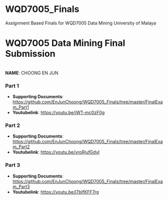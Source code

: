 # WQD7005_Finals
Assignment Based Finals for WQD7005 Data Mining University of Malaya

# WQD7005 Data Mining Final Submission
<br>__NAME__: CHOONG EN JUN


### Part 1
* __Supporting Documents__: https://github.com/EnJunChoong/WQD7005_Finals/tree/master/FinalExam_Part1
* __Youtubelink__: https://youtu.be/jWT-mc0zF0g


### Part 2
* __Supporting Documents__: https://github.com/EnJunChoong/WQD7005_Finals/tree/master/FinalExam_Part2
* __Youtubelink__: https://youtu.be/vroRjufGdyI


### Part 3
* __Supporting Documents__: https://github.com/EnJunChoong/WQD7005_Finals/tree/master/FinalExam_Part3
* __Youtubelink__: https://youtu.be/l7bIfKFF7rg
